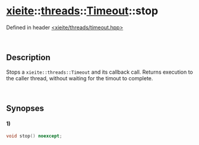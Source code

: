 # [xieite](../../../../../xieite.md)\:\:[threads](../../../../../threads.md)\:\:[Timeout](../../../timeout.md)\:\:stop
Defined in header [<xieite/threads/timeout.hpp>](../../../../../../include/xieite/threads/timeout.hpp)

&nbsp;

## Description
Stops a `xieite::threads::Timeout` and its callback call. Returns execution to the caller thread, without waiting for the timout to complete.

&nbsp;

## Synopses
#### 1)
```cpp
void stop() noexcept;
```
